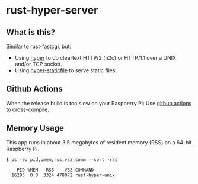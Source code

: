 # rust-hyper-server

## What is this?
Similar to [rust-fastcgi](https://github.com/aaronriekenberg/rust-fastcgi), but:

* Using [hyper](https://hyper.rs/) to do cleartext HTTP/2 (h2c) or HTTP/1.1 over a UNIX and/or TCP socket.
* Using [hyper-staticfile](https://github.com/stephank/hyper-staticfile) to serve static files.

## Github Actions
When the release build is too slow on your Raspberry Pi: Use [github actions](https://github.com/aaronriekenberg/rust-hyper-server/actions) to cross-compile.

## Memory Usage
This app runs in about 3.5 megabytes of resident memory (RSS) on a 64-bit Raspberry Pi.

```
$ ps -eo pid,pmem,rss,vsz,comm --sort -rss

    PID %MEM   RSS    VSZ COMMAND         
  16285  0.3  3324 478072 rust-hyper-unix
```
